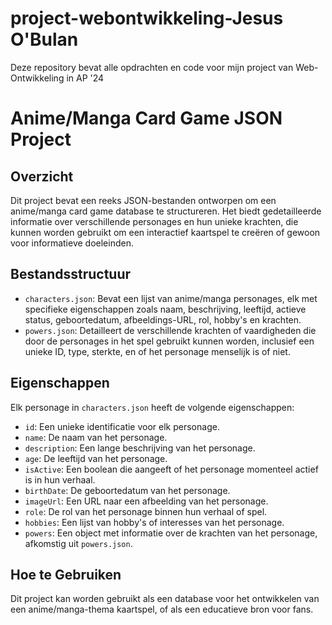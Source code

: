 # project-webontwikkeling-Jesus O'Bulan

Deze repository bevat alle opdrachten en code voor mijn project van Web-Ontwikkeling in AP '24

# Anime/Manga Card Game JSON Project

## Overzicht

Dit project bevat een reeks JSON-bestanden ontworpen om een anime/manga card game database te structureren. Het biedt gedetailleerde informatie over verschillende personages en hun unieke krachten, die kunnen worden gebruikt om een interactief kaartspel te creëren of gewoon voor informatieve doeleinden.

## Bestandsstructuur

- `characters.json`: Bevat een lijst van anime/manga personages, elk met specifieke eigenschappen zoals naam, beschrijving, leeftijd, actieve status, geboortedatum, afbeeldings-URL, rol, hobby's en krachten.
- `powers.json`: Detailleert de verschillende krachten of vaardigheden die door de personages in het spel gebruikt kunnen worden, inclusief een unieke ID, type, sterkte, en of het personage menselijk is of niet.

## Eigenschappen

Elk personage in `characters.json` heeft de volgende eigenschappen:

- `id`: Een unieke identificatie voor elk personage.
- `name`: De naam van het personage.
- `description`: Een lange beschrijving van het personage.
- `age`: De leeftijd van het personage.
- `isActive`: Een boolean die aangeeft of het personage momenteel actief is in hun verhaal.
- `birthDate`: De geboortedatum van het personage.
- `imageUrl`: Een URL naar een afbeelding van het personage.
- `role`: De rol van het personage binnen hun verhaal of spel.
- `hobbies`: Een lijst van hobby's of interesses van het personage.
- `powers`: Een object met informatie over de krachten van het personage, afkomstig uit `powers.json`.

## Hoe te Gebruiken

Dit project kan worden gebruikt als een database voor het ontwikkelen van een anime/manga-thema kaartspel, of als een educatieve bron voor fans.
